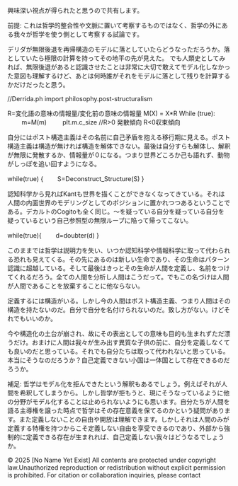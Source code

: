 興味深い視点が得られたと思うので共有します。

前提:
これは哲学的整合性や文脈に置いて考察するものではなく、哲学の外にある我々が哲学を使う側として考察する試論です。

デリダが無限後退を再帰構造のモデルに落としていたらどうなっただろうか。落としていたら極限の計算を持ってその地平の先が見えた。 でも人類史としてみれば、無限後退があると認識させたことは非常に大切で敢えてモデル化しなかった意図も理解するけど、あとは何時誰がそれをモデルに落として残りを計算するかだけだったと思う。

//Derrida.ph
import philosophy.post-structuralism

R=変化語の意味の情報量/変化前の意味の情報量
M(X) = X*R
While (true): 　
　m=M(m) 　
　plt.m.c_size //R>0 発散傾向 R<0収束傾向

自分にはポスト構造主義はその名前に自己矛盾を抱える移行期に見える。ポスト構造主義は構造が無ければ構造を解体できない。最後は自分すらも解体し、解釈が無限に発散するか、情報量が０になる。つまり世界どころか己も語れず、動物がしっぽを追い回すようになる。

while(true) {　
　S=Deconstruct_Structure(S)
}

認知科学から見ればKantも世界を描くことができなくなってきている。それは人間の内面世界のモデリングとしてのポジションに置かれつつあるということである。デカルトのCogitoも全く同じ。〜を疑っている自分を疑っている自分を疑っているという自己参照型の無限ループに陥って帰ってこない。

while(true){　
　d=doubter(d)
}

このままでは哲学は説明力を失い、いつか認知科学や情報科学に取って代わられる恐れも見えてくる。その先にあるのは新しい生命であり、その生命はパターン認識に超越している。そして最後はきっとその生命が人間を定義し、名前をつけてくれるだろう。全ての人間を分析し人間はこうだって。でもこの名づけは人間が人間であることを放棄することに他ならない。

定義するには構造がいる。しかし今の人間はポスト構造主義、つまり人間はその構造を持たないのだ。自分で自分を名付けられないのだ。致し方がない。けどそれでもいいのか。

今や構造化の土台が崩され、故にその表出としての意味も目的も生まれずただ漂うだけ。おまけに人間は我々が生み出す異質な子供の前に、自分を定義しなくても良いのだと思っている。それでも自分たちは取って代われないと思っている。本当にそうなのだろうか？自己定義できない小国は一体国として存在できるのだろうか。

補足:
哲学はモデル化を拒んできたという解釈もあるでしょう。例えばそれが人間を希釈してしまうから。しかし哲学が拒もうと、現にそうなっているように他の分野がモデル化することは止められないようにも思います。自分たちが人間を語る主導権を譲った時点で哲学はその存在意義を保てるのかという疑問があります。また定義しないことの自由や開放は理解できます。しかしそれは人間のみが定義する特権を持つからこそ定義しない自由を享受できるのであり、外部から強制的に定義できる存在が生まれれば、自己定義しない我々はどうなるでしょうか。

© 2025 [No Name Yet Exist]
All contents are protected under copyright law.Unauthorized reproduction or redistribution without explicit permission is prohibited. For citation or collaboration inquiries, please contact
